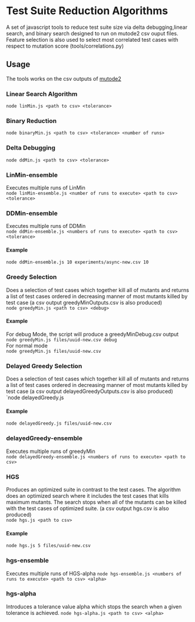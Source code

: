 # Test Suite Reduction Algorithms
A set of javascript tools to reduce test suite size via delta debugging,linear search, and binary search designed to run on mutode2 csv ouput files. Feature selection is also used to select most correlated test cases with respect to mutation score (tools/correlations.py)  
## Usage
The tools works on the csv outputs of [mutode2](https://github.com/saifullah73/mutode2)
### Linear Search Algorithm
`node linMin.js <path to csv> <tolerance>`

### Binary Reduction
`node binaryMin.js <path to csv> <tolerance> <number of runs>`  

### Delta Debugging
`node ddMin.js <path to csv> <tolerance>`

### LinMin-ensemble  
Executes multiple runs of LinMin  
`node linMin-ensemble.js <number of runs to execute> <path to csv> <tolerance>`  

### DDMin-ensemble  
Executes multiple runs of DDMin  
`node ddMin-ensemble.js <numbers of runs to execute> <path to csv> <tolerance>`  
#### Example   
`node ddMin-ensemble.js 10 experiments/async-new.csv 10`  

### Greedy Selection  
Does a selection of test cases which together kill all of mutants and returns a list of test cases ordered in decreasing manner of most mutants killed by test case (a csv output greedyMinOutputs.csv is also produced)  
`node greedyMin.js <path to csv> <debug>`  
#### Example  
For debug Mode, the script will produce a greedyMinDebug.csv output   
`node greedyMin.js files/uuid-new.csv debug`    
For normal mode  
`node greedyMin.js files/uuid-new.csv`  

### Delayed Greedy Selection  
Does a selection of test cases which together kill all of mutants and returns a list of test cases ordered in decreasing manner of most mutants killed by test case (a csv output delayedGreedyOutputs.csv is also produced)  
`node delayedGreedy.js <path to csv> 

#### Example  
`node delayedGreedy.js files/uuid-new.csv` 


### delayedGreedy-ensemble  
Executes multiple runs of greedyMin  
`node delayedGreedy-ensemble.js <numbers of runs to execute> <path to csv>`  


### HGS
Produces an optimized suite in contrast to the test cases. The algorithm does an optimized search where it includes the test cases that kills maximum mutants. The search stops when all of the mutants can be killed with the test cases of optimized suite. (a csv output hgs.csv is also produced)  
`node hgs.js <path to csv>`

#### Example  
`node hgs.js 5 files/uuid-new.csv` 


### hgs-ensemble  
Executes multiple runs of HGS-alpha
`node hgs-ensemble.js <numbers of runs to execute> <path to csv> <alpha>`  

### hgs-alpha  
Introduces a tolerance value alpha which stops the search when a given tolerance is achieved.
`node hgs-alpha.js <path to csv> <alpha> `

